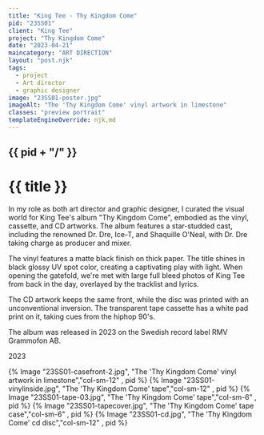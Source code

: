 ```yaml
---
title: "King Tee - Thy Kingdom Come"
pid: "23SS01"
client: "King Tee"
project: "Thy Kingdom Come"
date: "2023-04-21"
maincategory: "ART DIRECTION"
layout: "post.njk"
tags:
  - project
  - Art director
  - graphic designer
image: "23SS01-poster.jpg"
imageAlt: "The 'Thy Kingdom Come' vinyl artwork in limestone"
classes: "preview portrait"
templateEngineOverride: njk,md
---
```


## {{  pid + "/" }}
# {{ title }}

In my role as both art director and graphic designer, I curated the visual world for King Tee's album "Thy Kingdom Come", embodied as the vinyl, cassette, and CD artworks.
The album features a star-studded cast, including the renowned Dr. Dre, Ice-T, and Shaquille O'Neal, with Dr. Dre taking charge as producer and mixer.

The vinyl features a matte black finish on thick paper. The title shines in black glossy UV spot color, creating a captivating play with light. When opening the gatefold, we're met with large full bleed photos of King Tee from back in the day, overlayed by the tracklist and lyrics. 

The CD artwork keeps the same front, while the disc was printed with an unconventional inversion. The transparent tape cassette has a white pad print on it, taking cues from the hiphop 90's.

The album was released in 2023 on the Swedish record label RMV Grammofon AB.

2023
<!-- split -->
{% Image "23SS01-casefront-2.jpg", "The 'Thy Kingdom Come' vinyl artwork in limestone","col-sm-12" , pid %}
{% Image "23SS01-vinylinside.jpg", "The 'Thy Kingdom Come' tape","col-sm-12" , pid %}
{% Image "23SS01-tape-03.jpg", "The 'Thy Kingdom Come' tape","col-sm-6" , pid %}
{% Image "23SS01-tapecover.jpg", "The 'Thy Kingdom Come' tape case","col-sm-6" , pid %}
{% Image "23SS01-cd.jpg", "The 'Thy Kingdom Come' cd disc","col-sm-12" , pid %}

